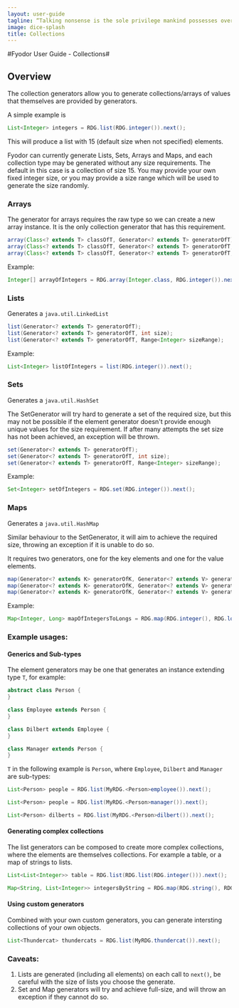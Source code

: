 ```yaml
---
layout: user-guide
tagline: “Talking nonsense is the sole privilege mankind possesses over the other organisms. It's by talking nonsense that one gets to the truth! I talk nonsense, therefore I'm human”
image: dice-splash
title: Collections
---
```


#Fyodor User Guide - Collections#

## Overview

The collection generators allow you to generate collections/arrays of values that themselves are provided by generators.

A simple example is

```java
List<Integer> integers = RDG.list(RDG.integer()).next();
```

This will produce a list with 15 (default size when not specified) elements.

Fyodor can currently generate Lists, Sets, Arrays and Maps, and each collection type may be generated without any size requirements. The default in this case is a collection of size 15.
You may provide your own fixed integer size, or you may provide a size range which will be used to generate the size randomly.

### Arrays

The generator for arrays requires the raw type so we can create a new array instance. It is the only collection generator that has this requirement.

```java
array(Class<? extends T> classOfT, Generator<? extends T> generatorOfT);
array(Class<? extends T> classOfT, Generator<? extends T> generatorOfT, int size);
array(Class<? extends T> classOfT, Generator<? extends T> generatorOfT, Range<Integer> sizeRange);
```
Example:

```java
Integer[] arrayOfIntegers = RDG.array(Integer.class, RDG.integer()).next();
```

### Lists

Generates a `java.util.LinkedList`

```java
list(Generator<? extends T> generatorOfT);
list(Generator<? extends T> generatorOfT, int size);
list(Generator<? extends T> generatorOfT, Range<Integer> sizeRange);
```

Example:

```java
List<Integer> listOfIntegers = list(RDG.integer()).next();
```

### Sets

Generates a `java.util.HashSet`

The SetGenerator will try hard to generate a set of the required size, but this may not be possible if the element generator doesn't provide enough unique values for the size requirement.
If after many attempts the set size has not been achieved, an exception will be thrown.

```java
set(Generator<? extends T> generatorOfT);
set(Generator<? extends T> generatorOfT, int size);
set(Generator<? extends T> generatorOfT, Range<Integer> sizeRange);
```

Example:

```java
Set<Integer> setOfIntegers = RDG.set(RDG.integer()).next();
```

### Maps

Generates a `java.util.HashMap`

Similar behaviour to the SetGenerator, it will aim to achieve the required size, throwing an exception if it is unable to do so.

It requires two generators, one for the key elements and one for the value elements.

```java
map(Generator<? extends K> generatorOfK, Generator<? extends V> generatorOfV);
map(Generator<? extends K> generatorOfK, Generator<? extends V> generatorOfV, int size);
map(Generator<? extends K> generatorOfK, Generator<? extends V> generatorOfV, Range<Integer> sizeRange);
```

Example:

```java
Map<Integer, Long> mapOfIntegersToLongs = RDG.map(RDG.integer(), RDG.longVal()).next();
```

### Example usages:

#### Generics and Sub-types

The element generators may be one that generates an instance extending type `T`, for example:

```java
abstract class Person {
}

class Employee extends Person {
}

class Dilbert extends Employee {
}

class Manager extends Person {
}
```

`T` in the following example is `Person`, where `Employee`, `Dilbert` and `Manager` are sub-types:

```java
List<Person> people = RDG.list(MyRDG.<Person>employee()).next();

List<Person> people = RDG.list(MyRDG.<Person>manager()).next();

List<Person> dilberts = RDG.list(MyRDG.<Person>dilbert()).next();
```

#### Generating complex collections

The list generators can be composed to create more complex collections, where the elements are themselves collections. 
For example a table, or a map of strings to lists.

```java
List<List<Integer>> table = RDG.list(RDG.list(RDG.integer())).next();

Map<String, List<Integer>> integersByString = RDG.map(RDG.string(), RDG.list(RDG.integer())).next();
```

#### Using custom generators

Combined with your own custom generators, you can generate intersting collections of your own objects.

```java
List<Thundercat> thundercats = RDG.list(MyRDG.thundercat()).next();
```

### Caveats:
1. Lists are generated (including all elements) on each call to `next()`, be careful with the size of lists you choose the generate.
2. Set and Map generators will try and achieve full-size, and will throw an exception if they cannot do so.

